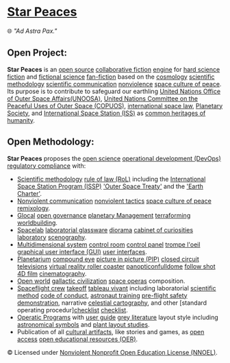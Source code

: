 # [Star Peaces](https://operarioribeiro.github.com/StarPeaces)

🌐 _"Ad Astra Pax."_

## Open Project:

**Star Peaces** is an [open source](https://en.wikipedia.org/wiki/Open_source) [collaborative fiction](https://en.wikipedia.org/wiki/Collaborative_fiction) [engine](https://en.wikipedia.org/wiki/Game_engine) for [hard science fiction](https://en.wikipedia.org/wiki/Hard_science_fiction) and [fictional science](https://academic.oup.com/minnesota-scholarship-online/book/19920/chapter-abstract/178827813) [fan-fiction](https://en.wikipedia.org/wiki/Fan_fiction) based on the [cosmology](https://en.wikipedia.org/wiki/Cosmology) [scientific methodology](https://en.wikipedia.org/wiki/Scientific_method) [scientific communication](https://en.wikipedia.org/wiki/Scientific_communication) [nonviolence](https://en.wikipedia.org/wiki/Nonviolence) [space culture of peace](https://en.wikipedia.org/wiki/Culture_of_Peace). Its purpose is to contribute to safeguard our earthling [United Nations Office of Outer Space Affairs(UNOOSA)](https://en.wikipedia.org/wiki/United_Nations_Office_for_Outer_Space_Affairs), [United Nations Committee on the Peaceful Uses of Outer Space (COPUOS)](https://en.wikipedia.org/wiki/United_Nations_Committee_on_the_Peaceful_Uses_of_Outer_Space),  [international space law](https://en.wikipedia.org/wiki/Space_law), [Planetary Society](https://en.wikipedia.org/wiki/The_Planetary_Society), and [International Space Station (ISS)](https://en.wikipedia.org/wiki/International_Space_Station) as [common heritages of humanity](https://en.wikipedia.org/wiki/Common_heritage_of_humanity).

## Open Methodology:

**Star Peaces** proposes the [open science](https://en.wikipedia.org/wiki/Open_science) [operational development (DevOps)](https://en.wikipedia.org/wiki/DevOps) [regulatory compliance](https://en.wikipedia.org/wiki/Regulatory_compliance) with:

- [Scientific methodology](https://en.wikipedia.org/wiki/Scientific_method) [rule of law (RoL)](https://en.wikipedia.org/wiki/Rule_of_law) including the [International Space Station Program (ISSP)](https://en.wikipedia.org/wiki/International_Space_Station) ['Outer Space Treaty'](https://unoosa.org/oosa/en/ourwork/spacelaw/treaties/introouterspacetreaty.html) and the ['Earth Charter'](https://earthcharter.org).
- [Nonviolent communication](https://en.wikipedia.org/wiki/Nonviolent_communication) [nonviolent tactics](https://tactics.nonviolenceinternational.net) [space culture of peace](https://en.wikipedia.org/wiki/Culture_of_Peace) [remixology](https://en.wikipedia.org/wiki/Remix_culture).
- [Glocal](https://en.wikipedia.org/wiki/Glocalization) [open governance](https://en.wikipedia.org/wiki/Open-source_governance) [planetary Management](https://en.wikipedia.org/wiki/Planetary_management) [terraforming](https://en.wikipedia.org/wiki/Terraforming) [worldbuilding](https://en.wikipedia.org/wiki/Worldbuilding).
- [Spacelab](https://en.wikipedia.org/wiki/Spacelab) [laboratorial glassware](https://en.wikipedia.org/wiki/Laboratory_glassware)  [diorama](https://en.wikipedia.org/wiki/Diorama) [cabinet of curiosities](https://en.wikipedia.org/wiki/Cabinet_of_curiosities) [laboratory](https://en.wikipedia.org/wiki/Laboratory) [scenography](https://en.wikipedia.org/wiki/Scenography).
- [Multidimensional system](https://en.wikipedia.org/wiki/Multidimensional_system) [control room](https://en.wikipedia.org/wiki/Control_room) [control panel](https://en.wikipedia.org/wiki/Control_panel_(engineering)) [trompe l'oeil](https://en.wikipedia.org/wiki/Trompe-l%27%C5%93il) [graphical user interface (GUI)](https://en.wikipedia.org/wiki/Graphical_user_interface) [user interfaces](https://en.wikipedia.org/wiki/User_interface).
- [Planetarium](https://en.wikipedia.org/wiki/Planetarium) [compound eye](https://en.wikipedia.org/wiki/Compound_eye) [picture in picture (PIP)](https://en.wikipedia.org/wiki/Picture-in-picture) [closed circuit televisions](https://en.wikipedia.org/wiki/Closed-circuit_television) [virtual reality roller coaster](https://en.wikipedia.org/wiki/Virtual_reality_roller_coaster) [panopticon](https://en.wikipedia.org/wiki/Panopticon)[fulldome](https://en.wikipedia.org/wiki/Fulldome) [follow shot](https://en.wikipedia.org/wiki/Follow_shot) [4D film](https://en.wikipedia.org/wiki/4D_film) [cinematography](https://en.wikipedia.org/wiki/Cinematography).
- [Open world](https://en.wikipedia.org/wiki/Open_world) [gallactic civilization](https://en.wikipedia.org/wiki/Gallactic_civilization) [space operas](https://en.wikipedia.org/wiki/Space_opera) composition.
- [Spaceflight crew](https://en.wikipedia.org/wiki/Human_spaceflight) [takeoff](https://en.wikipedia.org/wiki/Takeoff) [tableau vivant](https://en.wikipedia.org/wiki/Tableau_vivant) including laboratorial [scientific method](https://en.wikipedia.org/wiki/Scientific_method) [code of conduct](https://en.wikipedia.org/wiki/Code_of_conduct), [astronaut training](https://en.wikipedia.org/wiki/Astronaut_training) [pre-flight safety demonstration](https://en.wikipedia.org/wiki/Pre-flight_safety_demonstration), narrative [celestial cartography](https://en.wikipedia.org/wiki/Celestial_cartography), and other [standard operating procedur][checklist](https://en.wikipedia.org/wiki/Standard_operating_procedure) [checklist](https://en.wikipedia.org/wiki/Checklist).
- [Operatic Programs](https://en.wikipedia.org/wiki/Concert_program) with [user guide](https://en.wikipedia.org/wiki/User_guide) [grey literature](https://en.wikipedia.org/wiki/Grey_literature) layout style including [astronomical symbols](https://en.wikipedia.org/wiki/Astronomical_symbols
) and [plant layout studies](https://en.wikipedia.org/wiki/Plant_layout_study).
- Publication of all [cultural artifacts](https://en.wikipedia.org/wiki/Cultural_artifact), like stories and games, as [open access](https://en.wikipedia.org/wiki/Open_access) [open educational resources (OER)](https://en.wikipedia.org/wiki/Open_educational_resources).

© Licensed under [Nonviolent Nonprofit Open Education License (NNOEL)](https://dx.doi.org/10.17504/protocols.io.bp2l6zkbzgqe/v1).
